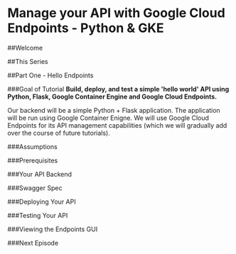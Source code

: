 # Manage your API with Google Cloud Endpoints - Python & GKE

##Welcome

##This Series

##Part One - Hello Endpoints

###Goal of Tutorial
**Build, deploy, and test a simple 'hello world' API using Python, Flask, Google Container Engine and Google Cloud Endpoints.**

Our backend will be a simple Python + Flask application. The application will be run using Google Container Enigne. We will use Google Cloud Endpoints for its API management capabilities (which we will gradually add over the course of future tutorials).

###Assumptions

###Prerequisites

###Your API Backend

###Swagger Spec

###Deploying Your API

###Testing Your API

###Viewing the Endpoints GUI

###Next Episode

